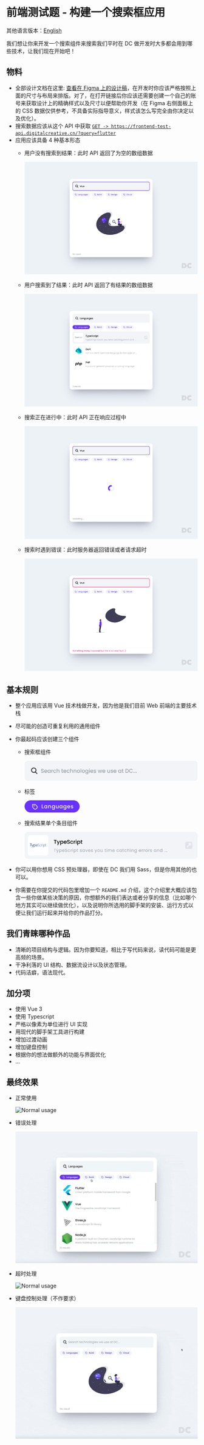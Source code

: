 # 前端测试题 - 构建一个搜索框应用

其他语言版本：[English](./README.md)

我们想让你来开发一个搜索组件来搜索我们平时在 DC 做开发时大多都会用到哪些技术，让我们现在开始吧！

## 物料

- 全部设计文档在这里: [查看在 Figma 上的设计稿](https://www.figma.com/file/mcHQ3hMUG0fmgWVh6QPUlv/Frontend-test-What-technologies-we-are-using-at-DC?node-id=71%3A377)，在开发时你应该严格按照上面的尺寸与布局来排版。对了，在打开链接后你应该还需要创建一个自己的账号来获取设计上的精确样式以及尺寸以便帮助你开发（在 Figma 右侧面板上的 CSS 数据仅供参考，不具备实际指导意义，样式该怎么写完全由你决定以及优化）。
- 搜索数据应该从这个 API 中获取 [`GET -> https://frontend-test-api.digitalcreative.cn/?query=flutter`](https://frontend-test-api.digitalcreative.cn/?query=flutter)
- 应用应该具备 4 种基本形态
    - 用户没有搜索到结果：此时 API 返回了为空的数组数据

      ![用户没有搜索到结果](./assets/examples/has-no-result.png)

    - 用户搜索到了结果：此时 API 返回了有结果的数组数据 

      ![用户没有搜索到结果](./assets/examples/has-results.png)
    
    - 搜索正在进行中：此时 API 正在响应过程中

      ![搜索正在进行中](./assets/examples/searching.png)

    - 搜索时遇到错误：此时服务器返回错误或者请求超时

      ![搜索正在进行中](./assets/examples/error-while-searching.png)

## 基本规则

- 整个应用应该用 Vue 技术栈做开发，因为他是我们目前 Web 前端的主要技术栈

- 尽可能的创造可重复利用的通用组件

- 你最起码应该创建三个组件

  

  - 搜索框组件

    ![Search bar](./assets/examples/component-search-bar.png)

     

  - 标签

    ![Tag](./assets/examples/component-tag.png)

    

  - 搜索结果单个条目组件

    ![Result item](./assets/examples/component-result-item.png)

    

- 你可以用你想用 CSS 预处理器，即使在 DC 我们用 Sass，但是你用其他的也可以。

- 你需要在你提交的代码包里增加一个 `README.md` 介绍，这个介绍里大概应该包含一些你做某些决策的原因，你想额外的我们表达或者分享的信息（比如哪个地方其实可以继续做优化），以及说明你所选用的脚手架的安装、运行方式以便让我们运行起来并给你的作品打分。

## 我们青睐哪种作品

- 清晰的项目结构与逻辑。因为你要知道，相比于写代码来说，读代码可能是更高频的场景。
- 干净利落的 UI 结构、数据流设计以及状态管理。
- 代码洁癖，语法现代。

## 加分项

- 使用 Vue 3
- 使用 Typescript
- 严格以像素为单位进行 UI 实现
- 用现代的脚手架工具进行构建
- 增加过渡动画
- 增加键盘控制
- 根据你的想法做额外的功能与界面优化
- ...

## 最终效果


- 正常使用

  ![Normal usage](./assets/examples/demo-normal.gif)

- 错误处理

  ![Normal usage](./assets/examples/demo-error.gif)

- 超时处理

  ![Normal usage](./assets/examples/demo-timeout.gif)

- 键盘控制处理（不作要求）

  ![Normal usage](./assets/examples/demo-keyboard-controls.gif)